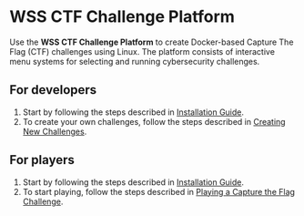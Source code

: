# WSS CTF Challenge Platform
Use the **WSS CTF Challenge Platform** to create Docker-based Capture The Flag (CTF) challenges using Linux. The platform consists of interactive menu systems for selecting and running cybersecurity challenges.

## For developers
1. Start by  following the steps described in [Installation Guide](https://github.com/jp-ag/wss-ctf/blob/new-read-me/installation-guide.md).
2. To create your own challenges, follow the steps described in [Creating New Challenges](https://github.com/jp-ag/wss-ctf/blob/main/README/creating-new-challenges.md).

## For players
1. Start by  following the steps described in [Installation Guide](https://github.com/jp-ag/wss-ctf/blob/new-read-me/installation-guide.md).
2. To start playing, follow the steps described in [Playing a Capture the Flag Challenge](https://github.com/jp-ag/wss-ctf/blob/new-read-me/README/how-to-play.md).
